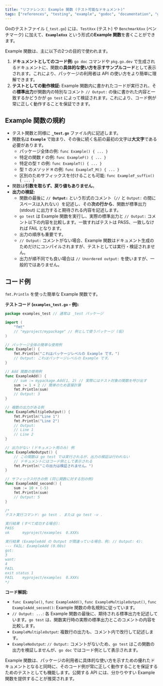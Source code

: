 ```yaml
---
title: "リファレンス: Example 関数 (テスト可能なドキュメント)"
tags: ["references", "testing", "example", "godoc", "documentation", "go test"]
---
```


Goのテストファイル (`_test.go`) には、`TestXxx` (テスト) や `BenchmarkXxx` (ベンチマーク) に加えて、**`ExampleXxx`** という形式の**Example 関数**を書くことができます。

Example 関数は、主に以下の2つの目的で使われます。

1.  **ドキュメントとしてのコード例:** `go doc` コマンドや `pkg.go.dev` で生成されるドキュメントに、関数の**具体的な使い方を示すサンプルコード**として表示されます。これにより、パッケージの利用者は API の使い方をより簡単に理解できます。
2.  **テストとしての動作検証:** Example 関数内に書かれたコードが実行され、その**標準出力**が関数内の特別なコメント `// Output:` の後に書かれた内容と一致するかどうかが `go test` によって検証されます。これにより、コード例が常に正しく動作することを保証できます。

## Example 関数の規約

*   テスト関数と同様に **`_test.go`** ファイル内に記述します。
*   関数名は **`Example`** で始まり、その後に続く名前の最初の文字は**大文字**である必要があります。
    *   パッケージ全体の例: `func Example() { ... }`
    *   特定の関数 `F` の例: `func ExampleF() { ... }`
    *   特定の型 `T` の例: `func ExampleT() { ... }`
    *   型 `T` のメソッド `M` の例: `func ExampleT_M() { ... }`
    *   区別のためサフィックスを付けることも可能: `func ExampleF_suffix() { ... }`
*   関数は**引数を取らず、戻り値もありません**。
*   **出力の検証:**
    *   関数の最後に **`// Output:`** という形式のコメント（`//` と `Output:` の間にスペースは入れない）を記述し、その**次の行から**、関数が標準出力 (stdout) に出力すると期待される内容を記述します。
    *   `go test` は Example 関数を実行し、実際の標準出力と `// Output:` コメント以下の内容を比較します。一致すればテストは PASS、一致しなければ FAIL となります。
    *   出力の順序も重要です。
    *   `// Output:` コメントがない場合、Example 関数はドキュメント生成のためだけにコンパイルされますが、テストとしては実行・検証されません。
    *   出力が順不同でも良い場合は `// Unordered output:` を使いますが、一般的ではありません。

## コード例

`fmt.Println` を使った簡単な Example 関数です。

**テストコード (`examples_test.go` - 例):**
```go
package examples_test // 通常は _test パッケージ

import (
	"fmt"
	// "myproject/mypackage" // 例として使うパッケージ (仮)
)

// パッケージ全体の簡単な使用例
func Example() {
	fmt.Println("これはパッケージレベルの Example です。")
	// Output: これはパッケージレベルの Example です。
}

// Add 関数の使用例
func ExampleAdd() {
	// sum := mypackage.Add(1, 2) // 実際にはテスト対象の関数を呼び出す
	sum := 1 + 2 // 簡単のため直接計算
	fmt.Println(sum)
	// Output: 3
}

// 複数の出力がある例
func ExampleMultipleOutput() {
	fmt.Println("Line 1")
	fmt.Println("Line 2")
	// Output:
	// Line 1
	// Line 2
}

// 出力がない (ドキュメント用のみ) 例
func ExampleNoOutput() {
	// この関数は go test では実行されるが、出力の検証は行われない
	// ドキュメントにはコード例として表示される
	fmt.Println("この出力は検証されません。")
}

// サフィックス付きの例 (同じ関数に対する別の例)
func ExampleAdd_second() {
	sum := 10 + (-5)
	fmt.Println(sum)
	// Output: 5
}

/*
テスト実行コマンド: go test . または go test -v .

実行結果 (すべて成功する場合):
PASS
ok  	myproject/examples	0.XXXs

実行結果 (ExampleAdd の Output が間違っている場合、例: // Output: 4):
--- FAIL: ExampleAdd (0.00s)
got:
3
want:
4
FAIL
exit status 1
FAIL	myproject/examples	0.XXXs
*/
```

**コード解説:**

*   `func Example()`, `func ExampleAdd()`, `func ExampleMultipleOutput()`, `func ExampleAdd_second()`: Example 関数の命名規則に従っています。
*   `// Output: ...`: 各 Example 関数の最後に、期待される標準出力を記述しています。`go test` は、関数実行時の実際の標準出力とこのコメントの内容を比較します。
*   `ExampleMultipleOutput`: 複数行の出力も、コメント内で改行して記述します。
*   `ExampleNoOutput`: `// Output:` コメントがないため、`go test` はこの関数の出力を検証しませんが、`go doc` ではコード例として表示されます。

Example 関数は、パッケージの利用者に具体的な使い方を示すための優れたドキュメントとなると同時に、そのコード例が常に正しく動作することを保証するためのテストとしても機能します。公開する API には、分かりやすい Example 関数を提供することが推奨されます。